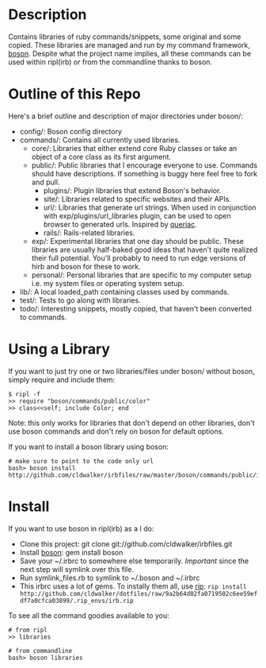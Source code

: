Description
===========

Contains libraries of ruby commands/snippets, some original and some copied.
These libraries are managed and run by my command framework, [boson](http://github.com/cldwalker/boson).
Despite what the project name implies, all these commands can be used within ripl(irb) or from the
commandline thanks to boson.

Outline of this Repo
====================

Here's a brief outline and description of major directories under boson/:

* config/: Boson config directory
* commands/: Contains all currently used libraries.
  * core/: Libraries that either extend core Ruby classes or take an object of a core class as its first argument.
  * public/: Public libraries that I encourage everyone to use. Commands should have descriptions. If something
    is buggy here feel free to fork and pull.
    * plugins/: Plugin libraries that extend Boson's behavior.
    * site/: Libraries related to specific websites and their APIs.
    * url/: Libraries that generate url strings. When used in conjunction with
      exp/plugins/url_libraries plugin, can be used to open browser to generated urls.
      Inspired by [queriac](http://github.com/cldwalker/queriac).
    * rails/: Rails-related libraries.
  * exp/: Experimental libraries that one day should be public. These libraries are usually half-baked good ideas that
    haven't quite realized their full potential. You'll probably to need to run edge versions of
    hirb and boson for these to work.
  * personal/: Personal libraries that are specific to my computer setup i.e. my system files or operating system setup.
* lib/: A local loaded\_path containing classes used by commands.
* test/: Tests to go along with libraries.
* todo/: Interesting snippets, mostly copied, that haven't been converted to commands.

Using a Library
===============

If you want to just try one or two libraries/files under boson/ without boson, simply require and include them:

    $ ripl -f
    >> require "boson/commands/public/color"
    >> class<<self; include Color; end

Note: this only works for libraries that don't depend on other libraries, don't use boson commands
and don't rely on boson for default options.

If you want to install a boson library using boson:

    # make sure to point to the code only url
    bash> boson install http://github.com/cldwalker/irbfiles/raw/master/boson/commands/public/irb_core.rb

Install
=====

If you want to use boson in ripl(irb) as a I do:

* Clone this project: git clone git://github.com/cldwalker/irbfiles.git
* Install [boson](http://github.com/cldwalker/boson): gem install boson
* Save your ~/.irbrc to somewhere else temporarily. *Important* since the next step will symlink
  over this file.
* Run symlink_files.rb to symlink to ~/.boson and ~/.irbrc
* This irbrc uses a lot of gems. To instally them all, use [rip](http://github.com/defunkt/rip):
  `rip install http://github.com/cldwalker/dotfiles/raw/9a2b64d02fa0719502c6ee59efdf7a0cfca03899/.rip_envs/irb.rip`

To see all the command goodies available to you:

    # from ripl
    >> libraries

    # from commandline
    bash> boson libraries

